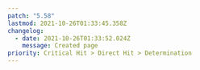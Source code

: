 ```yaml
---
patch: "5.58"
lastmod: 2021-10-26T01:33:45.358Z
changelog:
  - date: 2021-10-26T01:33:52.024Z
    message: Created page
priority: Critical Hit > Direct Hit > Determination
---
```

